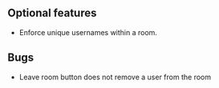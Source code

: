 ## Optional features
- Enforce unique usernames within a room.

## Bugs
- Leave room button does not remove a user from the room